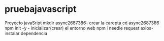 # pruebajavascript
Proyecto javaSript 
mkdir async2687386- crear la carepta 
cd async2687386
npm init -y - inicializar(crear) el entorno web 
npm i needle request axios- instalar dependencia
